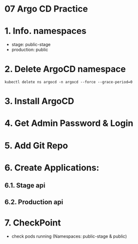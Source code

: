 # 07 Argo CD Practice <!-- omit in toc -->

# 1. Info. namespaces
- stage: public-stage
- production: public
# 2. Delete ArgoCD namespace
```vim
kubectl delete ns argocd -n argocd --force --grace-period=0
```


# 3. Install ArgoCD
# 4. Get Admin Password & Login
# 5. Add Git Repo
# 6. Create Applications:
## 6.1. Stage api
## 6.2. Production api

# 7. CheckPoint
- check pods running (Namespaces: public-stage & public)

